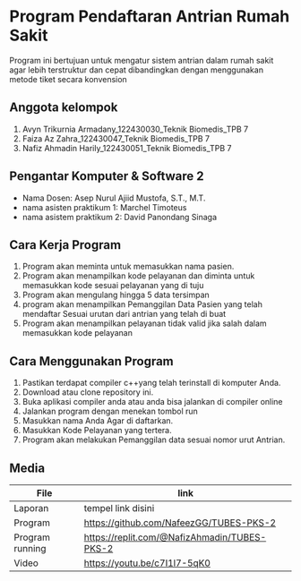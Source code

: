 
# Program Pendaftaran Antrian Rumah Sakit
Program ini bertujuan untuk mengatur sistem antrian dalam rumah sakit agar lebih terstruktur dan cepat dibandingkan dengan menggunakan metode tiket secara konvension

## Anggota kelompok 
1. Avyn Trikurnia Armadany_122430030_Teknik Biomedis_TPB 7
2. Faiza Az Zahra_122430047_Teknik Biomedis_TPB 7
3. Nafiz Ahmadin Harily_122430051_Teknik Biomedis_TPB 7

## Pengantar Komputer & Software 2
- Nama Dosen: Asep Nurul Ajiid Mustofa, S.T., M.T.
- nama asisten praktikum 1: Marchel Timoteus
- nama asistem praktikum 2: David Panondang Sinaga

## Cara Kerja Program
1.	Program akan meminta untuk memasukkan nama pasien.
2.	Program akan menampilkan kode pelayanan dan diminta untuk memasukkan kode sesuai pelayanan yang di tuju
3.	Program akan mengulang hingga 5 data tersimpan 
4.	program akan menampilkan Pemanggilan Data Pasien yang telah mendaftar Sesuai urutan dari antrian yang telah di buat
5.	Program akan menampilkan pelayanan tidak valid jika salah dalam memasukkan kode pelayanan

## Cara Menggunakan Program 
1.	Pastikan terdapat compiler c++yang telah terinstall di komputer Anda.
2.	Download atau clone repository ini.
3.	Buka aplikasi compiler anda atau anda bisa jalankan di compiler online 
4.	Jalankan program dengan menekan tombol run
5.	Masukkan nama Anda Agar di daftarkan.
6.	Masukkan Kode Pelayanan yang tertera.
7.	Program akan melakukan Pemanggilan data sesuai nomor urut Antrian.

## Media

| File |      link     |
| ------ | ------ |
| Laporan | tempel link disini |
| Program | https://github.com/NafeezGG/TUBES-PKS-2 |
| Program running | https://replit.com/@NafizAhmadin/TUBES-PKS-2 |
| Video | https://youtu.be/c7I1l7-5qK0 |

